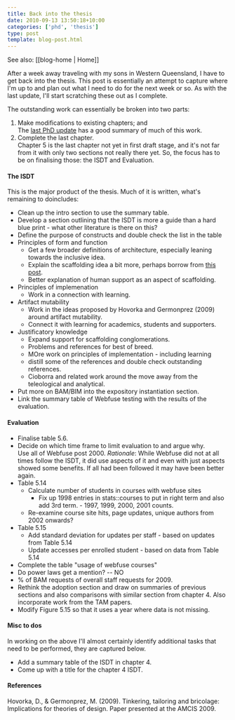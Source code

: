```yaml
---
title: Back into the thesis
date: 2010-09-13 13:50:18+10:00
categories: ['phd', 'thesis']
type: post
template: blog-post.html
---
```


See also: [[blog-home | Home]]

After a week away traveling with my sons in Western Queensland, I have to get back into the thesis. This post is essentially an attempt to capture where I'm up to and plan out what I need to do for the next week or so. As with the last update, I'll start scratching these out as I complete.

The outstanding work can essentially be broken into two parts:

1. Make modifications to existing chapters; and  
    The [last PhD update](/blog2/2010/08/22/phd-update-28-minimal-work-feedback-arrived/) has a good summary of much of this work.
2. Complete the last chapter.  
    Chapter 5 is the last chapter not yet in first draft stage, and it's not far from it with only two sections not really there yet. So, the focus has to be on finalising those: the ISDT and Evaluation.

#### The ISDT

This is the major product of the thesis. Much of it is written, what's remaining to doincludes:

- Clean up the intro section to use the summary table.
- Develop a section outlining that the ISDT is more a guide than a hard blue print - what other literature is there on this?
- Define the purpose of constructs and double check the list in the table
- Principles of form and function
    - Get a few broader definitions of architecture, especially leaning towards the inclusive idea.
    - Explain the scaffolding idea a bit more, perhaps borrow from [this post](/blog2/2010/09/03/scaffolding-context-sensitive-conglomerations-in-e-learning-systems/).
    - Better explanation of human support as an aspect of scaffolding.
- Principles of implemenation
    - Work in a connection with learning.
- Artifact mutability
    - Work in the ideas proposed by Hovorka and Germonprez (2009) around artifact mutability.
    - Connect it with learning for academics, students and supporters.
- Justificatory knowledge
    - Expand support for scaffolding conglomerations.
    - Problems and references for best of breed.
    - MOre work on principles of implementation - including learning
    - distill some of the references and double check outstanding references.
    - Cioborra and related work around the move away from the teleological and analytical.
- Put more on BAM/BIM into the expository instantiation section.
- Link the summary table of Webfuse testing with the results of the evaluation.

#### Evaluation

- Finalise table 5.6.
- Decide on which time frame to limit evaluation to and argue why.  
    Use all of Webfuse post 2000. _Rationale_: While Webfuse did not at all times follow the ISDT, it did use aspects of it and even with just aspects showed some benefits. If all had been followed it may have been better again.
- Table 5.14
    - Calculate number of students in courses with webfuse sites
        - Fix up 1998 entries in stats::courses to put in right term and also add 3rd term. - 1997, 1999, 2000, 2001 counts.
    - Re-examine course site hits, page updates, unique authors from 2002 onwards?
- Table 5.15
    - Add standard deviation for updates per staff - based on updates from Table 5.14
    - Update accesses per enrolled student - based on data from Table 5.14
- Complete the table "usage of webfuse courses"
- Do power laws get a mention? -- NO
- % of BAM requests of overall staff requests for 2009.
- Rethink the adoption section and draw on summaries of previous sections and also comparisons with similar section from chapter 4. Also incorporate work from the TAM papers.
- Modify Figure 5.15 so that it uses a year where data is not missing.

#### Misc to dos

In working on the above I'll almost certainly identify additional tasks that need to be performed, they are captured below.

- Add a summary table of the ISDT in chapter 4.
- Come up with a title for the chapter 4 ISDT.

#### References

Hovorka, D., & Germonprez, M. (2009). Tinkering, tailoring and bricolage: Implications for theories of design. Paper presented at the AMCIS 2009.